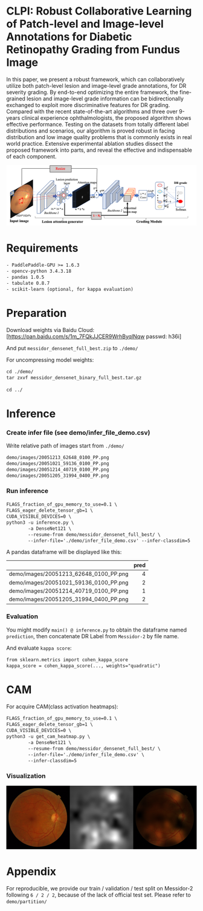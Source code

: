# CLPI: Robust Collaborative Learning of Patch-level and Image-level Annotations for Diabetic Retinopathy Grading from Fundus Image
In this paper, we present a robust framework, which can collaboratively utilize both patch-level lesion and image-level grade annotations, for DR severity grading. By end-to-end optimizing the entire framework, the fine-grained lesion and image-level grade information can be bidirectionally exchanged to exploit more discriminative features for DR grading. Compared with the recent state-of-the-art algorithms and three over 9-years clinical experience ophthalmologists, the proposed algorithm shows effective performance. Testing on the datasets from totally different label distributions and scenarios, our algorithm is proved robust in facing distribution and low image quality problems that is commonly exists in real world practice. Extensive experimental ablation studies dissect the proposed framework into parts, and reveal the effective and indispensable of each component.

![Arch](./figs/arch.png)

# Requirements
    - PaddlePaddle-GPU >= 1.6.3
    - opencv-python 3.4.3.18
    - pandas 1.0.5
    - tabulate 0.8.7
    - scikit-learn (optional, for kappa evaluation)
 
# Preparation
Download weights via Baidu Cloud: [https://pan.baidu.com/s/1m_7FQkJJCER9WrhByqlNqw passwd: h36i]

And put `messidor_densenet_full_best.zip` to `./demo/`

For uncompressing model weights:
```
cd ./demo/
tar zxvf messidor_densenet_binary_full_best.tar.gz

cd ../
```

# Inference
### Create infer file (see demo/infer_file_demo.csv)
Write relative path of images start from `./demo/`
```
demo/images/20051213_62648_0100_PP.png
demo/images/20051021_59136_0100_PP.png
demo/images/20051214_40719_0100_PP.png
demo/images/20051205_31994_0400_PP.png
```

### Run inference
```
FLAGS_fraction_of_gpu_memory_to_use=0.1 \
FLAGS_eager_delete_tensor_gb=1 \
CUDA_VISIBLE_DEVICES=0 \
python3 -u inference.py \
        -a DenseNet121 \
        --resume-from demo/messidor_densenet_full_best/ \
        --infer-file='./demo/infer_file_demo.csv' --infer-classdim=5
```

A pandas dataframe will be displayed like this:

|                                        |   pred |
|:---------------------------------------|-------:|
| demo/images/20051213_62648_0100_PP.png |      4 |
| demo/images/20051021_59136_0100_PP.png |      2 |
| demo/images/20051214_40719_0100_PP.png |      1 |
| demo/images/20051205_31994_0400_PP.png |      2 |

### Evaluation
You might modify `main() @ inference.py` to obtain the dataframe named `prediction`, 
then concatenate DR Label from `Messidor-2` by file name.

And evaluate `kappa score`:
```
from sklearn.metrics import cohen_kappa_score
kappa_score = cohen_kappa_score(..., weights="quadratic")
```

# CAM
For acquire CAM(class activation heatmaps):
```
FLAGS_fraction_of_gpu_memory_to_use=0.1 \
FLAGS_eager_delete_tensor_gb=1 \
CUDA_VISIBLE_DEVICES=0 \
python3 -u get_cam_heatmap.py \
        -a DenseNet121 \
        --resume-from demo/messidor_densenet_full_best/ \
        --infer-file='./demo/infer_file_demo.csv' \
        --infer-classdim=5
```

### Visualization
![CAM](./cam_heatmaps/20051021_59136_0100_PP.png)

# Appendix
For reproducible, we provide our train / validation / test split on Messidor-2 following `6 / 2 / 2`, because of the lack of official test set. Please refer to `demo/partition/`